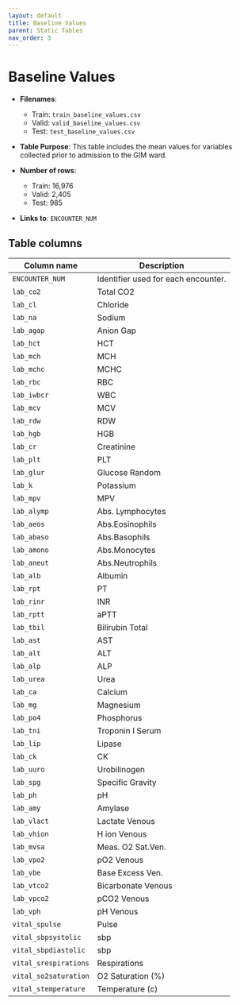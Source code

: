 ```yaml
---
layout: default
title: Baseline Values
parent: Static Tables
nav_order: 3
---
```


# Baseline Values

- **Filenames**: 
    -	Train: `train_baseline_values.csv`
    -	Valid: `valid_baseline_values.csv`
    -	Test: `test_baseline_values.csv`


- **Table Purpose**:  This table includes the mean values for variables collected prior to admission to the GIM ward. 
 
- **Number of rows**: 
    - Train: 16,976
    -	Valid: 2,405
    -	Test: 985

- **Links to**: `ENCOUNTER_NUM`
 
 
## Table columns
 
 
| Column name |  Description |
| ----------- | ------------ |
| `ENCOUNTER_NUM` | Identifier used for each encounter. | 
| `lab_co2` | Total CO2 | 
| `lab_cl` | Chloride | 
| `lab_na` | Sodium | 
| `lab_agap` | Anion Gap | 
| `lab_hct` |  HCT | 
| `lab_mch` | MCH | 
| `lab_mchc` | MCHC | 
| `lab_rbc` | RBC | 
| `lab_iwbcr` | WBC | 
| `lab_mcv` | MCV | 
| `lab_rdw` | RDW | 
| `lab_hgb` | HGB | 
| `lab_cr` | Creatinine | 
| `lab_plt` | 	PLT | 
| `lab_glur` | Glucose Random | 
| `lab_k` | Potassium | 
| `lab_mpv` | MPV | 
| `lab_alymp` | Abs. Lymphocytes | 
| `lab_aeos` | Abs.Eosinophils | 
| `lab_abaso` | Abs.Basophils | 
| `lab_amono` | Abs.Monocytes | 
| `lab_aneut` | Abs.Neutrophils | 
| `lab_alb` | Albumin | 
| `lab_rpt` | PT | 
| `lab_rinr` | INR | 
| `lab_rptt` | aPTT | 
| `lab_tbil` | Bilirubin Total | 
| `lab_ast` | AST | 
| `lab_alt` | ALT | 
| `lab_alp` | ALP | 
| `lab_urea` | Urea | 
| `lab_ca` | Calcium | 
| `lab_mg` | Magnesium | 
| `lab_po4` | Phosphorus | 
| `lab_tni` | Troponin I Serum | 
| `lab_lip` | Lipase | 
| `lab_ck` | CK | 
| `lab_uuro` | 	Urobilinogen | 
| `lab_spg` | Specific Gravity | 
| `lab_ph` | pH | 
| `lab_amy` | Amylase | 
| `lab_vlact` | Lactate Venous | 
| `lab_vhion` | 	H ion Venous | 
| `lab_mvsa` | Meas. O2 Sat.Ven. | 
| `lab_vpo2` | pO2 Venous | 
| `lab_vbe` | Base Excess Ven. | 
| `lab_vtco2` | Bicarbonate Venous | 
| `lab_vpco2` | pCO2 Venous | 
| `lab_vph` | pH Venous | 
| `vital_spulse` | Pulse | 
| `vital_sbpsystolic` |  	sbp | 
| `vital_sbpdiastolic` | 	sbp | 
| `vital_srespirations` | Respirations | 
| `vital_so2saturation` | O2 Saturation (%) | 
| `vital_stemperature` | Temperature (c) |
